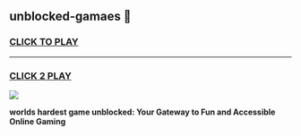 
## unblocked-gamaes 👋
<h3>
<a href="https://premium.freeplayer.one?title=unblocked-gamaes&ref=14F">CLICK TO PLAY</a></h3>
<hr>

<h3>
<a href="https://premium.freeplayer.one?title=unblocked-gamaes&ref=14F">CLICK 2 PLAY</a>
  
</h3>

<a href="https://premium.freeplayer.one?title=unblocked-gamaes&ref=12F/"><img src="https://clearcache.store/games.png"></a>


**worlds hardest game unblocked: Your Gateway to Fun and Accessible Online Gaming**
